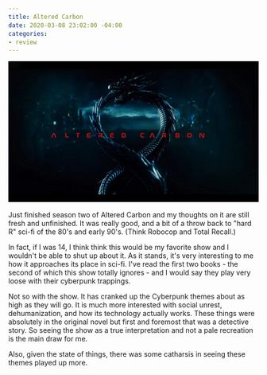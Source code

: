 ```yaml
---
title: Altered Carbon
date: 2020-03-08 23:02:00 -04:00
categories:
- review
---
```


![Altered-carbon-2.jpg](/uploads/Altered-carbon-2.jpg)

Just finished season two of Altered Carbon and my thoughts on it are still fresh and unfinished.  It was really good, and a bit of a throw back to "hard R" sci-fi of the 80's and early 90's.  (Think Robocop and Total Recall.) 

In fact, if I was 14, I think think this would be my favorite show and I wouldn't be able to shut up about it.  As it stands, it's very interesting to me how it approaches its place in sci-fi. I've read the first two books - the second of which this show totally ignores - and I would say they play very loose with their cyberpunk trappings.  

Not so with the show.  It has cranked up the Cyberpunk themes about as high as they will go.  It is much more interested with social unrest, dehumanization, and how its technology actually works. These things were absolutely in the original novel but first and foremost that was a detective story. So seeing the show as a true interpretation and not a pale recreation is the main draw for me. 

Also, given the state of things, there was some catharsis in seeing these themes played up more.